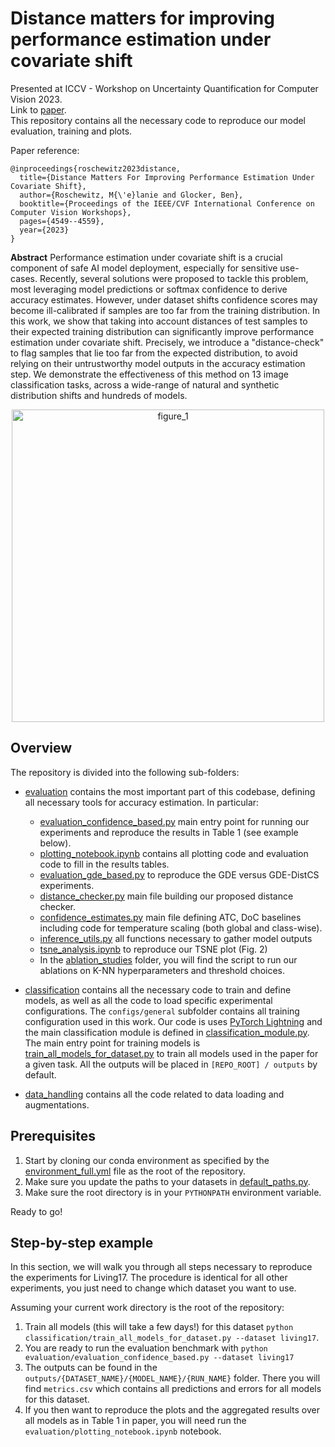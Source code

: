 # Distance matters for improving performance estimation under covariate shift

Presented at ICCV - Workshop on Uncertainty Quantification for Computer Vision 2023. </br>
Link to [paper](https://openaccess.thecvf.com/content/ICCV2023W/UnCV/papers/Roschewitz_Distance_Matters_For_Improving_Performance_Estimation_Under_Covariate_Shift_ICCVW_2023_paper.pdf).</br>
This repository contains all the necessary code to reproduce our model evaluation, training and plots.

Paper reference:
```
@inproceedings{roschewitz2023distance,
  title={Distance Matters For Improving Performance Estimation Under Covariate Shift},
  author={Roschewitz, M{\'e}lanie and Glocker, Ben},
  booktitle={Proceedings of the IEEE/CVF International Conference on Computer Vision Workshops},
  pages={4549--4559},
  year={2023}
}
```

**Abstract**
Performance estimation under covariate shift is a crucial component of safe AI model deployment, especially for sensitive use-cases. Recently, several solutions were proposed to tackle this problem, most leveraging model predictions or softmax confidence to derive accuracy estimates. However, under dataset shifts confidence scores may become ill-calibrated if samples are too far from the training distribution. In this work, we show that taking into account distances of test samples to their expected training distribution can significantly improve performance estimation under covariate shift. Precisely, we introduce a "distance-check" to flag samples that lie too far from the expected distribution, to avoid relying on their untrustworthy model outputs in the accuracy estimation step. We demonstrate the effectiveness of this method on 13 image classification tasks, across a wide-range of natural and synthetic distribution shifts and hundreds of models.


<p align="center">
<img src="figure1.png" alt="figure_1" width="500">
</p>



## Overview
The repository is divided into the following sub-folders:

* [evaluation](evaluation/) contains the most important part of this codebase, defining all necessary tools for accuracy estimation. In particular:
    * [evaluation_confidence_based.py](evaluation/evaluation_confidence_based.py) main entry point for running our experiments and reproduce the results in Table 1 (see example below).
    * [plotting_notebook.ipynb](evaluation/plotting_notebook.ipynb) contains all plotting code and evaluation code to fill in the results tables.
    * [evaluation_gde_based.py](evaluation/evaluation_gde_based.py) to reproduce the GDE versus GDE-DistCS experiments.
    * [distance_checker.py](evaluation/distance_checker.py) main file building our proposed distance checker.
    * [confidence_estimates.py](evaluation/confidence_estimates.py) main file defining ATC, DoC baselines including code for temperature scaling (both global and class-wise).
    * [inference_utils.py](evaluation/inference_utils.py) all functions necessary to gather model outputs
    * [tsne_analysis.ipynb](evaluation/tsne_analysis.ipynb) to reproduce our TSNE plot (Fig. 2)
    * In the [ablation_studies](evaluation/ablation_studies/) folder, you will find the script to run our ablations on K-NN hyperparameters and threshold choices.


* [classification](classification/) contains all the necessary code to train and define models, as well as all the code to load specific experimental configurations. The `configs/general` subfolder contains all training configuration used in this work. Our code is uses [PyTorch Lightning](https://pytorch-lightning.readthedocs.io/en/latest/starter/introduction_guide.html) and the main classification module is defined in [classification_module.py](classification/classification_module.py). The main entry point for training models is [train_all_models_for_dataset.py](classification/train_all_models_for_dataset.py) to train all models used in the paper for a given task. All the outputs will be placed in `[REPO_ROOT] / outputs` by default. 
* [data_handling](data_handling/) contains all the code related to data loading and augmentations. 


## Prerequisites
1. Start by cloning our conda environment as specified by the [environment_full.yml](environment_full.yml) file as the root of the repository. 
2. Make sure you update the paths to your datasets in [default_paths.py](default_paths.py).
3. Make sure the root directory is in your `PYTHONPATH` environment variable. 

Ready to go!

## Step-by-step example
In this section, we will walk you through all steps necessary to reproduce the experiments for Living17. The procedure is identical for all other experiments, you just need to change which dataset you want to use. 

Assuming your current work directory is the root of the repository:
1. Train all models (this will take a few days!) for this dataset `python classification/train_all_models_for_dataset.py --dataset living17`. 
5. You are ready to run the evaluation benchmark with `python evaluation/evaluation_confidence_based.py --dataset living17`
6. The outputs can be found in the `outputs/{DATASET_NAME}/{MODEL_NAME}/{RUN_NAME}` folder. There you will find `metrics.csv` which contains all predictions and errors for all models for this dataset.
7. If you then want to reproduce the plots and the aggregated results over all models as in Table 1 in paper, you will need run the `evaluation/plotting_notebook.ipynb` notebook. 
